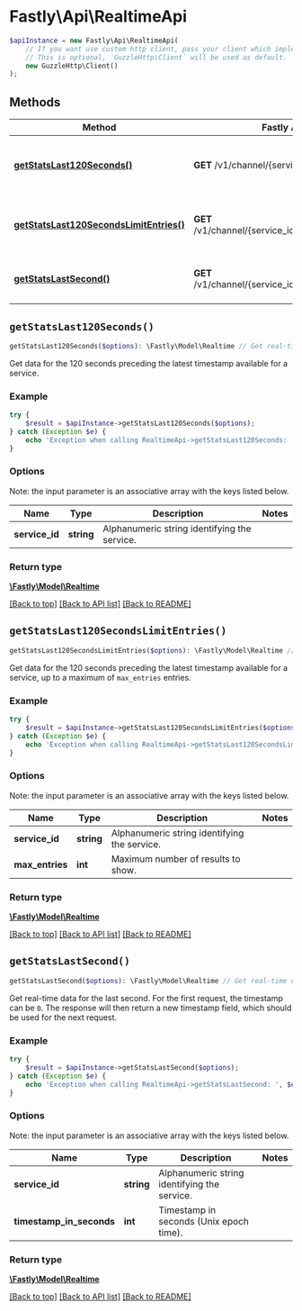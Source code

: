 # Fastly\Api\RealtimeApi


```php
$apiInstance = new Fastly\Api\RealtimeApi(
    // If you want use custom http client, pass your client which implements `GuzzleHttp\ClientInterface`.
    // This is optional, `GuzzleHttp\Client` will be used as default.
    new GuzzleHttp\Client()
);
```

## Methods

Method | Fastly API endpoint | Description
------------- | ------------- | -------------
[**getStatsLast120Seconds()**](RealtimeApi.md#getStatsLast120Seconds) | **GET** /v1/channel/{service_id}/ts/h | Get real-time data for the last 120 seconds
[**getStatsLast120SecondsLimitEntries()**](RealtimeApi.md#getStatsLast120SecondsLimitEntries) | **GET** /v1/channel/{service_id}/ts/h/limit/{max_entries} | Get a limited number of real-time data entries
[**getStatsLastSecond()**](RealtimeApi.md#getStatsLastSecond) | **GET** /v1/channel/{service_id}/ts/{timestamp_in_seconds} | Get real-time data for the last second


## `getStatsLast120Seconds()`

```php
getStatsLast120Seconds($options): \Fastly\Model\Realtime // Get real-time data for the last 120 seconds
```

Get data for the 120 seconds preceding the latest timestamp available for a service.

### Example
```php
try {
    $result = $apiInstance->getStatsLast120Seconds($options);
} catch (Exception $e) {
    echo 'Exception when calling RealtimeApi->getStatsLast120Seconds: ', $e->getMessage(), PHP_EOL;
}
```

### Options

Note: the input parameter is an associative array with the keys listed below.

Name | Type | Description  | Notes
------------- | ------------- | ------------- | -------------
**service_id** | **string** | Alphanumeric string identifying the service. |

### Return type

[**\Fastly\Model\Realtime**](../Model/Realtime.md)

[[Back to top]](#) [[Back to API list]](../../README.md#endpoints)
[[Back to README]](../../README.md)

## `getStatsLast120SecondsLimitEntries()`

```php
getStatsLast120SecondsLimitEntries($options): \Fastly\Model\Realtime // Get a limited number of real-time data entries
```

Get data for the 120 seconds preceding the latest timestamp available for a service, up to a maximum of `max_entries` entries.

### Example
```php
try {
    $result = $apiInstance->getStatsLast120SecondsLimitEntries($options);
} catch (Exception $e) {
    echo 'Exception when calling RealtimeApi->getStatsLast120SecondsLimitEntries: ', $e->getMessage(), PHP_EOL;
}
```

### Options

Note: the input parameter is an associative array with the keys listed below.

Name | Type | Description  | Notes
------------- | ------------- | ------------- | -------------
**service_id** | **string** | Alphanumeric string identifying the service. |
**max_entries** | **int** | Maximum number of results to show. |

### Return type

[**\Fastly\Model\Realtime**](../Model/Realtime.md)

[[Back to top]](#) [[Back to API list]](../../README.md#endpoints)
[[Back to README]](../../README.md)

## `getStatsLastSecond()`

```php
getStatsLastSecond($options): \Fastly\Model\Realtime // Get real-time data for the last second
```

Get real-time data for the last second. For the first request, the timestamp can be `0`. The response will then return a new timestamp field, which should be used for the next request.

### Example
```php
try {
    $result = $apiInstance->getStatsLastSecond($options);
} catch (Exception $e) {
    echo 'Exception when calling RealtimeApi->getStatsLastSecond: ', $e->getMessage(), PHP_EOL;
}
```

### Options

Note: the input parameter is an associative array with the keys listed below.

Name | Type | Description  | Notes
------------- | ------------- | ------------- | -------------
**service_id** | **string** | Alphanumeric string identifying the service. |
**timestamp_in_seconds** | **int** | Timestamp in seconds (Unix epoch time). |

### Return type

[**\Fastly\Model\Realtime**](../Model/Realtime.md)

[[Back to top]](#) [[Back to API list]](../../README.md#endpoints)
[[Back to README]](../../README.md)
